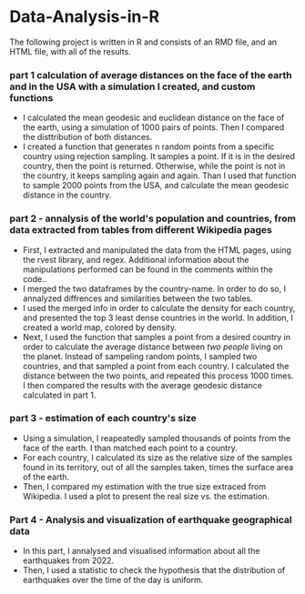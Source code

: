 # Data-Analysis-in-R

The following project is written in R and consists of an RMD file, and an HTML file, with all of the results.

### part 1 calculation of average distances on the face of the earth and in the USA with a simulation I created, and custom functions
* I calculated the mean geodesic and euclidean distance on the face of the earth, using a simulation of 1000 pairs of points. Then I compared the disttribution of both distances.
* I created a function that generates n random points from a specific country using rejection sampling. It samples a point. If it is in the desired country, then the point is returned. Otherwise, while the point is not in the country, it keeps sampling again and again. Than I used that function to sample 2000 points from the USA, and calculate the mean geodesic distance in the country.

### part 2 - annalysis of the world's population and countries, from data extracted from tables from different Wikipedia pages
* First, I extracted and manipulated the data from the HTML pages, using the rvest library, and regex. Additional information about the manipulations performed can be found in the comments within the code.. 
* I merged the two dataframes by the country-name. In order to do so, I annalyzed diffrences and similarities between the two tables.
* I used the merged info in order to calculate the density for each country, and presented the top 3 least dense countries in the world. In addition, I created a world map, colored by density.
* Next, I used the function that samples a point from a desired country in order to calculate the average distance between *two people* living on the planet. Instead of sampeling random points, I sampled two countries, and that sampled a point from each country. I calculated the distance between the two points, and repeated this process 1000 times. I then compared the results with the average geodesic distance calculated in part 1.

### part 3 - estimation of each country's size
* Using a simulation, I reapeatedly sampled thousands of points from the face of the earth. I than matched each point to a country.
* For each country, I calculated its size as the relative size of the samples found in its territory, out of all the samples taken, times the surface area of ​​the earth.
* Then, I compared my estimation with the true size extraced from Wikipedia. I used a plot to present the real size vs. the estimation.

### Part 4 -  Analysis and visualization of earthquake geographical data
* In this part, I annalysed and visualised information about all the earthquakes from 2022.
* Then, I used a statistic to check the hypothesis that the distribution of earthquakes over the time of the day is uniform.
